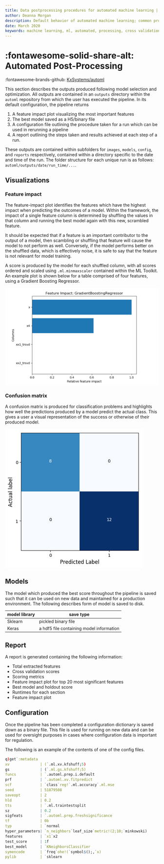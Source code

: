 ```yaml
---
title: Data postprocessing procedures for automated machine learning | Machine Learning | Documentation for kdb+ and q
author: Deanna Morgan
description: Default behavior of automated machine learning; common processes completed across all forms of automated machine learning
date: March 2020
keywords: machine learning, ml, automated, processing, cross validation, grid search, models
---
```

# :fontawesome-solid-share-alt: Automated Post-Processing



:fontawesome-brands-github: 
[KxSystems/automl](https://github.com/kxsystems/automl)

This section describes the outputs produced following model selection and optimization. All outputs are contained in an `outputs` directory within the `automl` repository from which the user has executed the pipeline. In its default configuration, the pipeline returns 

1. A feature impact plot visualizing the most important features
2. The best model saved as a H5/binary file 
3. A configuration file outlining the procedure taken for a run which can be used in rerunning a pipeline
4. A report outlining the steps taken and results achieved at each step of a run.

These outputs are contained within subfolders for `images`, `models`, `config`, and `reports` respectively, contained within a directory specific to the date and time of the run. The folder structure for each unique run is as follows: `automl/outputs/date/run_time/...`.


## Visualizations

### Feature impact

The feature-impact plot identifies the features which have the highest impact when predicting the outcomes of a model. Within the framework, the impact of a single feature column is determined by shuffling the values in that column and running the best model again with this new, scrambled feature.

It should be expected that if a feature is an important contributor to the output of a model, then scambling or shuffling that feature will cause the model to not perform as well. Conversely, if the model performs better on the shuffled data, which is effectively noise, it is safe to say that the feature is not relevant for model training.

A score is produced by the model for each shuffled column, with all scores ordered and scaled using `.ml.minmaxscaler` contained within the ML Toolkit. An example plot is shown below for a table comprised of four features, using a Gradient Boosting Regressor.

![Feature-impact chart](img/featureimpact.png)


### Confusion matrix

A confusion matrix is produced for classification problems and highlights how well the predictions produced by a model predict the actual class. This gives a user a visual representation of the success or otherwise of their produced model.

![Confusion matrix](img/confusion.png)


## Models

The model which produced the best score throughout the pipeline is saved such that it can be used on new data and maintained for a production environment. The following describes form of model is saved to disk.

model library | save type 
--------------|-----------
Sklearn       | pickled binary file
Keras         | a hdf5 file containing model information


## Report

A report is generated containing the following information:

- Total extracted features
- Cross validation scores
- Scoring metrics
- Feature impact plot for top 20 most significant features
- Best model and holdout score
- Runtimes for each section
- Feature impact plot


## Configuration

Once the pipeline has been completed a configuration dictionary is saved down as a binary file. This file is used for running on new data and can be used for oversight purposes in cases where configuration data is important for regulation.

The following is an example of the contents of one of the config files.

```q
q)get`:metadata
xv              | (`.ml.xv.kfshuff;5)
gs              | (`.ml.gs.kfshuff;5)
funcs           | `.automl.prep.i.default
prf             | `.automl.xv.fitpredict
scf             | `class`reg!`.ml.accuracy`.ml.mse
seed            | 51879508
saveopt         | 2
hld             | 0.2
tts             | `.ml.traintestsplit
sz              | 0.2
sigfeats        | `.automl.prep.freshsignificance
tf              | 0b
typ             | `normal
hyper_parameters| `n_neighbors`leaf_size`metric!(2;10;`minkowski)
features        | `x1`x2
test_score      | 1f
best_model      | `KNeighborsClassifier
symencode       | `freq`ohe!(`symbol$();,`x)
pylib           | `sklearn
```
